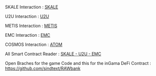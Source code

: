 SKALE Interaction : [SKALE](https://github.com/sindtext/reignalterworld/blob/Contract-Interaction/iSkale.cs)

U2U Interaction : [U2U](https://github.com/sindtext/reignalterworld/blob/Contract-Interaction/u2u.cs)

METIS Interaction : [METIS](https://github.com/sindtext/reignalterworld/blob/Contract-Interaction/iMetis.cs)

EMC Interaction : [EMC](https://github.com/sindtext/reignalterworld/blob/Contract-Interaction/iEMC.cs)

COSMOS Interaction : [ATOM](https://github.com/sindtext/reignalterworld/blob/Contract-Interaction/iAtom.cs)

All Smart Contract Reader : [SKALE - U2U - EMC](https://github.com/sindtext/reignalterworld/tree/Smart-Contract-Reader)

Open Braches for the game Code and this for the inGama DeFi Contract : https://github.com/sindtext/RAWbank 
